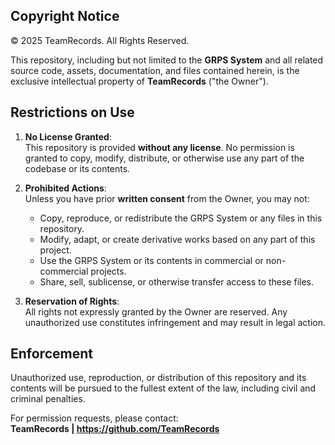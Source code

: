 ## Copyright Notice
© 2025 TeamRecords. All Rights Reserved.

This repository, including but not limited to the **GRPS System** and all related source code, assets, documentation, and files contained herein, is the exclusive intellectual property of **TeamRecords** ("the Owner").

## Restrictions on Use
1. **No License Granted**:  
   This repository is provided **without any license**. No permission is granted to copy, modify, distribute, or otherwise use any part of the codebase or its contents.  

2. **Prohibited Actions**:  
   Unless you have prior **written consent** from the Owner, you may not:
   - Copy, reproduce, or redistribute the GRPS System or any files in this repository.  
   - Modify, adapt, or create derivative works based on any part of this project.  
   - Use the GRPS System or its contents in commercial or non-commercial projects.  
   - Share, sell, sublicense, or otherwise transfer access to these files.  

3. **Reservation of Rights**:  
   All rights not expressly granted by the Owner are reserved. Any unauthorized use constitutes infringement and may result in legal action.  

## Enforcement
Unauthorized use, reproduction, or distribution of this repository and its contents will be pursued to the fullest extent of the law, including civil and criminal penalties.  

For permission requests, please contact:  
**TeamRecords | https://github.com/TeamRecords**

